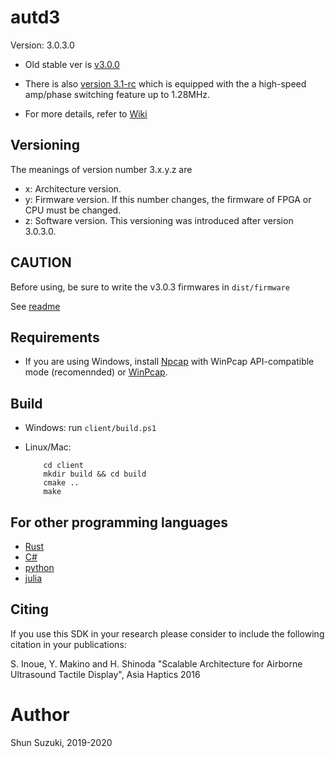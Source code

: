 # autd3 #

Version: 3.0.3.0

* Old stable ver is [v3.0.0](https://github.com/shinolab/autd3-library-software/tree/v3.0.0)

* There is also [version 3.1-rc](https://github.com/shinolab/autd3.1) which is equipped with the a high-speed amp/phase switching feature up to 1.28MHz.

* For more details, refer to [Wiki](https://github.com/shinolab/autd3-library-software/wiki)

## Versioning ##

The meanings of version number 3.x.y.z are
* x: Architecture version.
* y: Firmware version. If this number changes, the firmware of FPGA or CPU must be changed.
* z: Software version.
This versioning was introduced after version 3.0.3.0.

## CAUTION ##

Before using, be sure to write the v3.0.3 firmwares in `dist/firmware`

See [readme](/dist/firmware/readme.md)

## Requirements

* If you are using Windows, install [Npcap](https://nmap.org/npcap/) with WinPcap API-compatible mode (recomennded) or [WinPcap](https://www.winpcap.org/).

## Build ##

* Windows: run `client/build.ps1`

* Linux/Mac: 
    ```
        cd client
        mkdir build && cd build
        cmake ..
        make
    ```

## For other programming languages ##

* [Rust](https://github.com/shinolab/ruautd)
* [C#](https://github.com/shinolab/autd3sharp)
* [python](https://github.com/shinolab/pyautd)
* [julia](https://github.com/shinolab/AUTD3.jl)

## Citing

If you use this SDK in your research please consider to include the following citation in your publications:

S. Inoue, Y. Makino and H. Shinoda "Scalable Architecture for Airborne Ultrasound Tactile Display", Asia Haptics 2016


# Author #

Shun Suzuki, 2019-2020
